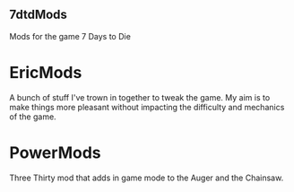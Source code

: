 7dtdMods
--------
Mods for the game 7 Days to Die

EricMods
========

A bunch of stuff I've trown in together to tweak the game. My aim is to make things more pleasant without impacting the difficulty and mechanics of the game.


PowerMods
=========

Three Thirty mod that adds in game mode to the Auger and the Chainsaw.
